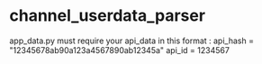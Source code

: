 # channel_userdata_parser
app_data.py must require your api_data in this format :
api_hash = "12345678ab90a123a4567890ab12345a"
api_id = 1234567
